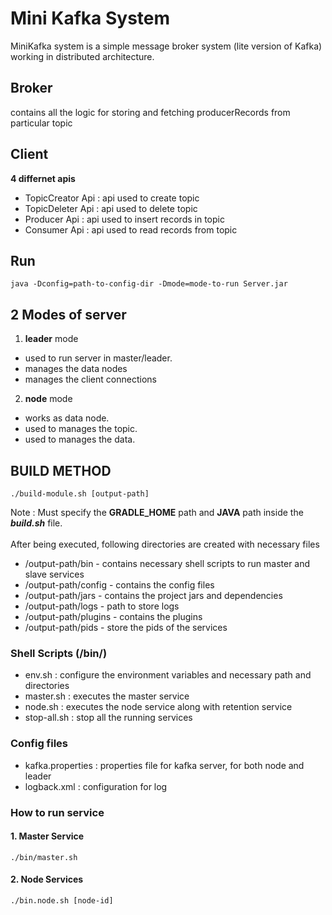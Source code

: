 # Mini Kafka System

MiniKafka system is a simple message broker system (lite version of Kafka) working in distributed architecture. 

## Broker
contains all the logic for storing and fetching producerRecords from particular topic

## Client 
**4 differnet apis**
- TopicCreator Api : api used to create topic
- TopicDeleter Api : api used to delete topic
- Producer Api : api used to insert records in topic
- Consumer Api : api used to read records from topic

## Run 
    java -Dconfig=path-to-config-dir -Dmode=mode-to-run Server.jar

## 2 Modes of server
1. **leader** mode
- used to run server in master/leader.
- manages the data nodes
- manages the client connections

2. **node** mode
- works as data node.
- used to manages the topic.
- used to manages the data.

## BUILD METHOD
```
./build-module.sh [output-path]
```
Note : Must specify the **GRADLE_HOME** path and **JAVA**  path inside the ***build.sh*** file.<br/><br/>
 After being executed, following directories are created with necessary files
 - /output-path/bin  - contains necessary shell scripts to run master and slave services
 - /output-path/config  - contains the config files
 - /output-path/jars - contains the project jars and dependencies
 - /output-path/logs - path to store logs
 - /output-path/plugins - contains the plugins
 - /output-path/pids - store the pids of the services

### Shell Scripts (/bin/)
 - env.sh : configure the environment variables and necessary path and directories
 - master.sh : executes the master service
 - node.sh : executes the node service along with retention service
 - stop-all.sh : stop all the running services

### Config files
- kafka.properties : properties file for kafka server, for both node and leader
- logback.xml : configuration for log 

### How to run service 

#### 1. Master Service
    ./bin/master.sh
#### 2. Node Services
    ./bin.node.sh [node-id]




